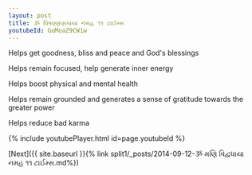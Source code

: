```yaml
---
layout: post
title: ૐ વિષણ્ણણગાયા નમહ ૧૧ ટાઈમ્સ
youtubeId: GuMoaZ9CW1w
---
```

 
 
Helps get goodness, bliss and peace and God's blessings
 
Helps remain focused, help generate inner energy 
 
Helps boost physical and mental health 
 
Helps remain grounded and generates a sense of gratitude towards the greater power 
 
Helps reduce bad karma
 
 
 
 


{% include youtubePlayer.html id=page.youtubeId %}
 
[Next]({{ site.baseurl }}{% link  split1/_posts/2014-09-12-ૐ મણિ વિદ્વધાયા નમહ ૧૧ ટાઈમ્સ.md%})
 
